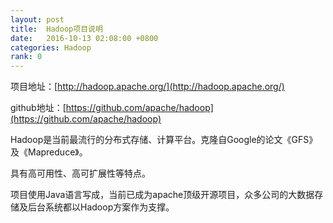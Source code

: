 ```yaml
---
layout: post
title:  Hadoop项目说明
date:   2016-10-13 02:08:00 +0800
categories: Hadoop
rank: 0
---
```



项目地址：[http://hadoop.apache.org/](http://hadoop.apache.org/)

github地址：[https://github.com/apache/hadoop](https://github.com/apache/hadoop)

Hadoop是当前最流行的分布式存储、计算平台。克隆自Google的论文《GFS》及《Mapreduce》。

具有高可用性、高可扩展性等特点。

项目使用Java语言写成，当前已成为apache顶级开源项目，众多公司的大数据存储及后台系统都以Hadoop方案作为支撑。


